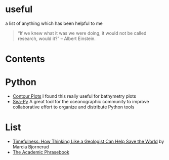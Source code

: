 # useful
a list of anything which has been helpful to me
> “If we knew what it was we were doing, it would not be called research, would it?”
 – Albert Einstein.



# Contents


# Python

- [Contour Plots](https://plotly.com/python/contour-plots/) I found this really useful for bathymetry plots
- [Sea-Py](https://pyoceans.github.io/sea-py/) A great tool for the oceanographic community to improve collaborative effort to organize and distribute Python tools


# List


- [Timefulness: How Thinking Like a Geologist Can Help Save the World](https://www.jstor.org/stable/j.ctvc772cs) by Marcia Bjornerud
- [The Academic Phrasebook](https://www.phrasebank.manchester.ac.uk/)
